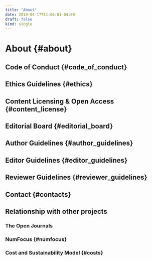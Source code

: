 ```yaml
---
title: "About"
date: 2019-04-17T11:06:01-04:00
draft: false
kind: single
---
```


# About {#about}
## Code of Conduct {#code_of_conduct}
## Ethics Guidelines {#ethics}
## Content Licensing & Open Access {#content_license}
## Editorial Board {#editorial_board}
## Author Guidelines {#author_guidelines}
## Editor Guidelines {#editor_guidelines}
## Reviewer Guidelines {#reviewer_guidelines}
## Contact {#contacts}
## Relationship with other projects
### The Open Journals
### NumFocus {#numfocus}
### Cost and Sustainability Model {#costs}
